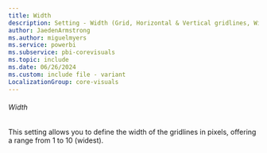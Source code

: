 ```yaml
---
title: Width
description: Setting - Width (Grid, Horizontal & Vertical gridlines, Width)
author: JaedenArmstrong
ms.author: miguelmyers
ms.service: powerbi
ms.subservice: pbi-corevisuals
ms.topic: include
ms.date: 06/26/2024
ms.custom: include file - variant
LocalizationGroup: core-visuals
---
```

###### Width

This setting allows you to define the width of the gridlines in pixels, offering a range from 1 to 10 (widest).
